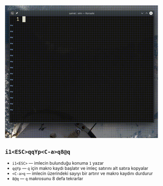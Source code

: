 ![](52.gif)

## `i1<ESC>qqYp<C-a>q8@q`

- `i1<ESC>` ― imlecin bulunduğu konuma `1` yazar
- `qqYp` ― `q` için makro kaydı başlatır ve imleç satırını alt satıra kopyalar
- `<C-a>q` ― imlecin üzerindeki sayıyı bir artırır ve makro kaydını durdurur
- `8@q` ― `q` makrosunu 8 defa tekrarlar

